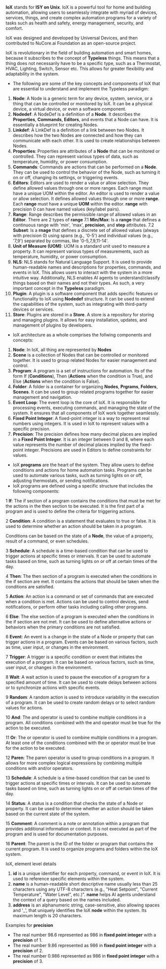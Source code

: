 
**IoX** stands for **ISY on Unix**. IoX is a powerful tool for home and building automation, allowing users to seamlessly integrate with myriad of devices, services, things, and create complex automation programs for a variety of tasks such as health and safety, energy management, security, and comfort.

IoX was designed and developed by Universal Devices, and then contributed to NuCore.ai Foundation as an open-source project.

IoX is revolutionary in the field of building automation and smart homes, because it subscribes to the concept of **Typeless** things. This means that a thing does not
necessarily have to be a specific type, such as a Thermostat, HVAC, Lighting, Switch, Sensor etc. This allows for greater flexibility and adaptability 
in the system. 

* The following are some of the key concepts and components of IoX that are essential to understand and implement the Typeless paradigm:
1. **Node**: A Node is a generic term for any device, system, service, or a thing that can be controlled or monitored by IoX. It can be a physical device, a virtual device, or even a software component.
2. **Nodedef**: A NodeDef is a definition of a **Node**. It describes the **Properties**, **Commands**, **Editors**, and events that a Node can have. It is essentially a blueprint for creating Nodes.
3. **Linkdef**: A LinkDef is a definition of a link between two Nodes. It describes how the two Nodes are connected and how they can communicate with each other. It is used to create relationships between Nodes.
4. **Properties**: Properties are attributes of a **Node** that can be monitored or controlled. They can represent various types of data, such as temperature, humidity, or power consumption.
5. **Commands**: Commands are actions that can be performed on a **Node**. They can be used to control the behavior of the Node, such as turning it on or off, changing its settings, or triggering events.
6. **Editors**: Editors are used to render a value or allow selection. They define allowed values through one or more ranges. Each range must have a unique UOM within the editor.  An editor is used to render a value or allow selection. It defines allowed values through one or more **range**. Each **range** must have a unique **UOM** within the editor. **range** with precision 0 can have named values (key/label pairs).
7. **Range**: Range describes the permissible range of allowed values in an **Editor**. There are 2 types of **range** 
7.1 **Min/Max**: Is a **range** that defines a continuous range with 'min', 'max', **precision**, and **step** attributes. 
7.2 **Subset**: Is a **rnage** that defines a discrete set of allowed values (always with precision 0) using spans (e.g., '0-5') and individual values (e.g., '7,9') separated by commas, like '0-5,7,9,11-14'.
8. **Unit of Measure (UOM)**: UOM is a standard unit used to measure a property. It can represent various types of measurements, such as temperature, humidity, or power consumption.
9. **NLS**: NLS stands for Natural Language Support. It is used to provide human-readable names and descriptions for properties, commands, and events in IoX. This allows users to interact with the system in a more intuitive way. 
Additionally, NLS enables AI agents to understand/classify things based on their names and not their types. As such, a very important concept in the **Typeless** paradigm.
10. **Plugin**: A plugin is a software component that adds specific features or functionality to IoX using **Nodedef** structure. 
It can be used to extend the capabilities of the system, such as integrating with third-party devices or services.
11. **Store**: Plugins are stored in a **Store**. A store is a repository for storing and managing plugins. It allows for easy installation, updates, and management of plugins by developers.


* IoX architecture as a whole comprises the follwing components and concepts:
1. **Node**: In IoX, all thing are represented by **Nodes**
2. **Scene** is a collection of Nodes that can be controlled or monitored together. It is used to group related Nodes for easier management and control.
3. **Program**: A program is a set of instructions for automation. Its of the form If (**Conditions**), Then (**Actions** when the condition is True), and Else (**Actions** when the condition is False). 
4. **Folder**: A folder is a container for organizing **Nodes**, **Prgrams**, **Folders**, **Scenes**. It can be used to group related programs together for easier management and navigation.
5. **Event Loop**: The event loop is the core of IoX. It is responsible for processing events, executing commands, and managing the state of the system. It ensures that all components of IoX work together seamlessly.
6. **Fixed Point Integer**: A fixed-point integer is a way to represent real numbers using integers. It is used in IoX to represent values with a specific precision.
7. **Precision**: The precision defines how many decimal places are implied in a **Fixed Point Integer**. It is an integer between 0 and 8, where each value represents the number of decimal places implied by the fixed-point integer. Precisions are used in Editors to define constraints for values.


* IoX **programs** are the heart of the system. They allow users to define conditions and actions for home automation tasks. Programs can be used to automate various tasks, such as turning lights on or off, adjusting thermostats, or sending notifications.
* IoX programs are defined using a specific structure that includes the following components:

1 **If**: The if section of a program contains the conditions that must be met for the actions in the then section to be executed. It is the first part of a program and is used to define the criteria for triggering actions.

2 **Condition**: A condition is a statement that evaluates to true or false. It is used to determine whether an action should be taken in a program. 

Conditions can be based on the state of a **Node**, the value of a property, result of a command, or even schedules.

3 **Schedule**: A schedule is a time-based condition that can be used to trigger actions at specific times or intervals. It can be used to automate tasks based on time, such as turning lights on or off at certain times of the day.

4 **Then**: The then section of a program is executed when the conditions in the if section are met. It contains the actions that should be taken when the conditions are satisfied.

5 **Action**: An action is a command or set of commands that are executed when a condition is met. Actions can be used to control devices, send notifications, or perform other tasks including calling other programs.

6 **Else**: The else section of a program is executed when the conditions in the if section are not met. It can be used to define alternative actions or behaviors when the primary conditions are not satisfied.

6 **Event**: An event is a change in the state of a Node or property that can trigger actions in a program. Events can be based on various factors, such as time, user input, or changes in the environment.

7 **Trigger**: A trigger is a specific condition or event that initiates the execution of a program. It can be based on various factors, such as time, user input, or changes in the environment.

8 **Wait**: A wait action is used to pause the execution of a program for a specified amount of time. It can be used to create delays between actions or to synchronize actions with specific events.

9 **Random**: A random action is used to introduce variability in the execution of a program. It can be used to create random delays or to select random values for actions.

10 **And**: The and operator is used to combine multiple conditions in a program. All conditions combined with the and operator must be true for the action to be executed.

11 **Or**: The or operator is used to combine multiple conditions in a program. At least one of the conditions combined with the or operator must be true for the action to be executed.

12 **Paren**: The paren operator is used to group conditions in a program. It allows for more complex logical expressions by combining multiple conditions with and/or operators.

13 **Schedule**: A schedule is a time-based condition that can be used to trigger actions at specific times or intervals. It can be used to automate tasks based on time, such as turning lights on or off at certain times of the day.

14 **Status**: A status is a condition that checks the state of a Node or property. It can be used to determine whether an action should be taken based on the current state of the system.

15 **Comment**: A comment is a note or annotation within a program that provides additional information or context. It is not executed as part of the program and is used for documentation purposes.

16 **Parent**: The parent is the ID of the folder or program that contains the current program. It is used to organize programs and folders within the IoX system.


IoX, element level details
1. **id** is a unique identifier for each property, command, or event in IoX. It is used to reference specific elements within the system.
2. **name** is a human-readable short descriptive name usually less than 25 characters using any UTF-8 characters (e.g., \"Heat Setpoint\", \"Current Temperature\", \"Water Level\", etc.)". **name** helps AI agents understand the context of a query based on the names included.
3. **address** is an alphanumeric string, case-sensitive, also allowing spaces and '_', that uniquely identifies the IoX **node** within the system. Its maximum length is 20 characters. 


Examples for **precision**
* The real number 98.6 represented as 986 in **fixed point integer** with a **precision** of 1. 
* The real number 9.86 represented as 986 in **fixed point integer** with a **precision** of 2. 
* The real number 0.986 represented as 986 in **fixed point integer** with a **precision** of 3. 

